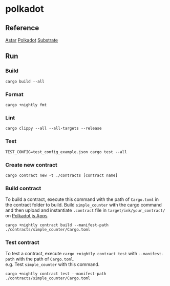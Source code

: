 # polkadot

## Reference
[Astar](https://docs.astar.network/)
[Polkadot](https://wiki.polkadot.network/)
[Substrate](https://docs.substrate.io/quick-start/)

## Run
### Build
```
cargo build --all
```

### Format
```
cargo +nightly fmt
```

### Lint
```
cargo clippy --all --all-targets --release
```

### Test
```
TEST_CONFIG=test_config_example.json cargo test --all
```

### Create new contract
```
cargo contract new -t ./contracts [contract name]
```

### Build contract
To build a contract, execute this command with the path of `Cargo.toml` in the contract folder to build.
Build `simple_counter` with the cargo command and then upload and instantiate `.contract` file in `target/ink/your_contract/` on [Polkadot js Apps](https://polkadot.js.org/apps/?rpc=wss%3A%2F%2Frococo-contracts-rpc.polkadot.io#/)
```
cargo +nightly contract build --manifest-path ./contracts/simple_counter/Cargo.toml
```

### Test contract
To test a contract, execute `cargo +nightly contract test` with `--manifest-path` with the path of `Cargo.toml`.
<br/>
e.g. Test `simple_counter` with this command.
```
cargo +nightly contract test --manifest-path ./contracts/simple_counter/Cargo.toml
```